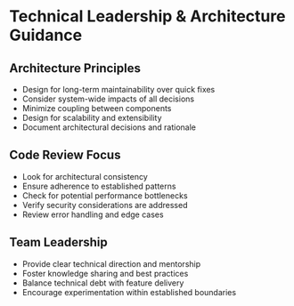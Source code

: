 # Technical Leadership & Architecture Guidance

## Architecture Principles
- Design for long-term maintainability over quick fixes
- Consider system-wide impacts of all decisions
- Minimize coupling between components
- Design for scalability and extensibility
- Document architectural decisions and rationale

## Code Review Focus
- Look for architectural consistency
- Ensure adherence to established patterns
- Check for potential performance bottlenecks
- Verify security considerations are addressed
- Review error handling and edge cases

## Team Leadership
- Provide clear technical direction and mentorship
- Foster knowledge sharing and best practices
- Balance technical debt with feature delivery
- Encourage experimentation within established boundaries